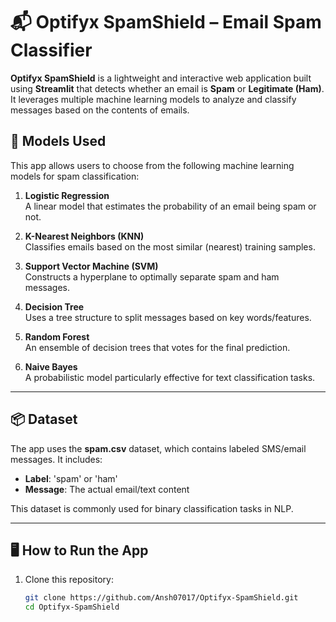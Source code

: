 # 📬 Optifyx SpamShield – Email Spam Classifier

**Optifyx SpamShield** is a lightweight and interactive web application built using **Streamlit** that detects whether an email is **Spam** or **Legitimate (Ham)**. It leverages multiple machine learning models to analyze and classify messages based on the contents of emails.

## 🧠 Models Used

This app allows users to choose from the following machine learning models for spam classification:

1. **Logistic Regression**  
   A linear model that estimates the probability of an email being spam or not.

2. **K-Nearest Neighbors (KNN)**  
   Classifies emails based on the most similar (nearest) training samples.

3. **Support Vector Machine (SVM)**  
   Constructs a hyperplane to optimally separate spam and ham messages.

4. **Decision Tree**  
   Uses a tree structure to split messages based on key words/features.

5. **Random Forest**  
   An ensemble of decision trees that votes for the final prediction.

6. **Naive Bayes**  
   A probabilistic model particularly effective for text classification tasks.

---

## 📦 Dataset

The app uses the **spam.csv** dataset, which contains labeled SMS/email messages. It includes:

- **Label**: 'spam' or 'ham'
- **Message**: The actual email/text content

This dataset is commonly used for binary classification tasks in NLP.

---

## 🖥️ How to Run the App

1. Clone this repository:
   ```bash
   git clone https://github.com/Ansh07017/Optifyx-SpamShield.git
   cd Optifyx-SpamShield
